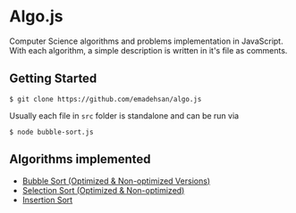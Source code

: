 # Algo.js
Computer Science algorithms and problems implementation in JavaScript. With each algorithm, a simple description is written in it's file as comments.

## Getting Started

`$ git clone https://github.com/emadehsan/algo.js`

Usually each file in `src` folder is standalone and can be run via

`$ node bubble-sort.js`

## Algorithms implemented

* [Bubble Sort (Optimized & Non-optimized Versions)](./src/bubble-sort.js)
* [Selection Sort (Optimized & Non-optimized)](./src/selection-sort.js)
* [Insertion Sort](./src/insertion-sort.js)
